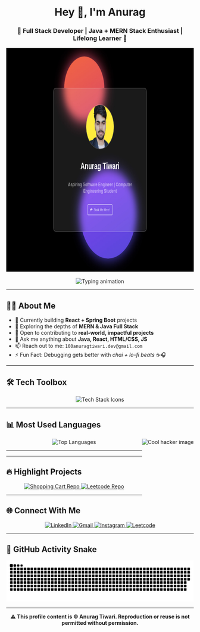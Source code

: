 <h1 align="center">Hey 👋, I'm <strong>Anurag</strong></h1>
<h3 align="center">🚀 Full Stack Developer | Java + MERN Stack Enthusiast | Lifelong Learner 🚀</h3>

<p align="center">
  <a href="https://dev-dec-black.vercel.app/">
    <img src="tiwari.jpg" alt="Anurag Tiwari" height="600"/>
  </a>
</p>

<p align="center">
  <img src="https://readme-typing-svg.demolab.com?font=Fira+Code&duration=3000&pause=1000&color=58A6FF&center=true&vCenter=true&width=435&lines=Crafting+clean+code+%F0%9F%92%BB;Building+React+%2B+SpringBoot+Apps+%F0%9F%9A%80;Open+Source+Contributor+%E2%9C%A8;Leveling+Up+Everyday+%F0%9F%94%8A" alt="Typing animation" />
</p>

---

## 🧑‍💻 About Me

- 🔭 Currently building **React + Spring Boot** projects  
- 🌱 Exploring the depths of **MERN & Java Full Stack**  
- 🤝 Open to contributing to **real-world, impactful projects**  
- 💬 Ask me anything about **Java, React, HTML/CSS, JS**  
- 📫 Reach out to me: `100anuragtiwari.dev@gmail.com`  
- ⚡ Fun Fact: Debugging gets better with *chai + lo-fi beats* ☕🎧  

---

## 🛠 Tech Toolbox

<p align="center">
  <img src="https://skillicons.dev/icons?i=html,css,js,react,nodejs,express,mongodb,java,spring,git,github,vscode,postman,maven,docker,devops,springboot" alt="Tech Stack Icons" />
</p>

---

## 📊 Most Used Languages

<div align="center">
  <img src="https://github-readme-stats.vercel.app/api/top-langs?username=anuragtiwari3100&locale=en&hide_title=false&layout=compact&card_width=320&langs_count=5&theme=dracula&hide_border=false" height="150" alt="Top Languages" />
  <a href="https://dev-dec-black.vercel.app/">
    <img align="right" height="150" src="https://i.ibb.co/MkdQ0bj/hacker-19jj.jpg" alt="Cool hacker image" />
  </a>
</div>

---

---

## 🔥 Highlight Projects

<p align="center">
  <a href="https://github.com/anuragtiwari3100/Shopping-Cart-websites">
    <img src="https://github-readme-stats.vercel.app/api/pin/?username=anuragtiwari3100&repo=Shopping-Cart-websites&theme=radical" alt="Shopping Cart Repo" />
  </a>
  <a href="https://github.com/anuragtiwari3100/LeetCodeProblems">
    <img src="https://github-readme-stats.vercel.app/api/pin/?username=anuragtiwari3100&repo=LeetCodeProblems&theme=radical" alt="Leetcode Repo" />
  </a>
</p>

---

## 🌐 Connect With Me

<p align="center">
  <a href="https://www.linkedin.com/in/anurag-tiwari-620b76262/" target="_blank">
    <img src="https://img.shields.io/badge/LinkedIn-%230077B5.svg?style=for-the-badge&logo=linkedin&logoColor=white" alt="LinkedIn" />
  </a>
  <a href="mailto:100anuragtiwari.dev@gmail.com">
    <img src="https://img.shields.io/badge/Gmail-D14836?style=for-the-badge&logo=gmail&logoColor=white" alt="Gmail" />
  </a>
  <a href="https://www.instagram.com/abhishektiwari_8/" target="_blank">
    <img src="https://img.shields.io/badge/Instagram-E4405F?style=for-the-badge&logo=instagram&logoColor=white" alt="Instagram" />
  </a>
  <a href="https://leetcode.com/u/Anurag_tiwari_100/" target="_blank">
    <img src="https://img.shields.io/badge/LeetCode-F7DF1E?style=for-the-badge&logo=leetcode&logoColor=white" alt="Leetcode" />
  </a>
</p>

---

## 🐍 GitHub Activity Snake

<img src="https://raw.githubusercontent.com/Code-Mars/Code-Mars/output/snake.svg" alt="Snake animation" />

---

<p align="center"><strong>⚠️ This profile content is © Anurag Tiwari. Reproduction or reuse is not permitted without permission.</strong></p>

